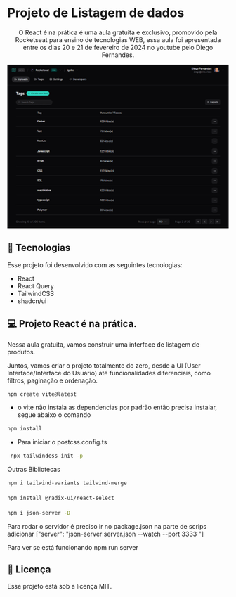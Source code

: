# Projeto de Listagem de dados 

<p align="center">
O React é na prática é uma aula gratuita e exclusivo, promovido pela Rocketseat para ensino de tecnologias WEB, essa aula foi apresentada entre os dias 20 e 21 de fevereiro de 2024 no youtube pelo Diego Fernandes. <br/>
</p>

![preview](./public/preview.png)

## 🚀 Tecnologias

Esse projeto foi desenvolvido com as seguintes tecnologias:

- React 
- React Query
- TailwindCSS
- shadcn/ui

## 💻 Projeto React é na prática.  

Nessa aula gratuita, vamos construir uma interface de listagem de produtos. 

Juntos, vamos criar o projeto totalmente do zero, desde a UI (User Interface/Interface do Usuário) até funcionalidades diferenciais, como filtros, paginação e ordenação. 

```sh
npm create vite@latest
```
- o vite não instala as dependencias por padrão então precisa instalar, segue abaixo o comando
```sh
npm install
```
- Para iniciar o postcss.config.ts
```sh
 npx tailwindcss init -p
```
Outras Bibliotecas 
```sh
npm i tailwind-variants tailwind-merge

npm install @radix-ui/react-select 

npm i json-server -D
```
Para rodar o servidor é preciso ir no package.json na parte de scrips adicionar ["server": "json-server server.json --watch --port 3333 "]

Para ver se está funcionando npm run server

## :memo: Licença

Esse projeto está sob a licença MIT.